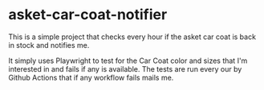# asket-car-coat-notifier

This is a simple project that checks every hour if the asket car coat is back in stock and notifies me.

It simply uses Playwright to test for the Car Coat color and sizes that I'm interested in and fails if any is available. The tests are run every our by Github Actions that if any workflow fails mails me.
